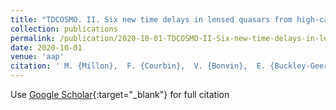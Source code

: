 ```yaml
---
title: "TDCOSMO. II. Six new time delays in lensed quasars from high-cadence monitoring at the MPIA 2.2 m telescope"
collection: publications
permalink: /publication/2020-10-01-TDCOSMO-II-Six-new-time-delays-in-lensed-quasars-from-high-cadence-monitoring-at-the-MPIA-22-m-telescope
date: 2020-10-01
venue: 'aap'
citation: ' M. {Millon},  F. {Courbin},  V. {Bonvin},  E. {Buckley-Geer},  C. {Fassnacht},  J. {Frieman},  P. {Marshall},  S. {Suyu},  T. {Treu},  T. {Anguita},  V. {Motta},  A. {Agnello},  J. {Chan},  D. {Chao},  M. {Chijani},  D. {Gilman},  K. {Gilmore},  C. {Lemon},  J. {Lucey},  A. {Melo},  E. {Paic},  K. {Rojas},  D. {Sluse},  P. {Williams},  A. {Hempel},  S. {Kim},  R. {Lachaume},  M. {Rabus}, &quot;TDCOSMO. II. Six new time delays in lensed quasars from high-cadence monitoring at the MPIA 2.2 m telescope.&quot; aap, 2020.'
---
```

Use [Google Scholar](https://scholar.google.com/scholar?q=TDCOSMO.+II.+Six+new+time+delays+in+lensed+quasars+from+high+cadence+monitoring+at+the+MPIA+2.2+m+telescope){:target="_blank"} for full citation